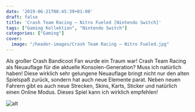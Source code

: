 ```yaml
---
date: '2019-06-21T08:45:39+01:00'
draft: false
title: 'Crash Team Racing – Nitro Fueled [Nintendo Switch]'
tags: ["Gaming Kollektion", "Nintendo Switch"]
categories: ["Gaming"]
cover:
  image: "/header-images/Crash Team Racing – Nitro Fueled.jpg"
---
```


Als großer Crash Bandicoot Fan wurde ein Traum war! Crash Team Racing als Neuauflage für die aktuelle Konsolen-Generation? Muss ich natürlich haben! Diese wirklich sehr gelungene Neuauflage bringt nicht nur den alten Spielspaß zurück, sondern hat auch neue Elemente parat. Neben neuen Fahrern gibt es auch neue Strecken, Skins, Karts, Sticker und natürlich einen Online Modus. Dieses Spiel kann ich wirklich empfehlen!

![alt](/images/crash-team-racing-nitro-fueled.jpg)